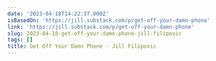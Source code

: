 ```yaml
---
date: '2023-04-18T14:22:37.000Z'
isBasedOn: 'https://jill.substack.com/p/get-off-your-damn-phone'
link: 'https://jill.substack.com/p/get-off-your-damn-phone'
slug: 2023-04-18-get-off-your-damn-phone-jill-filipovic
tags: []
title: Get Off Your Damn Phone - Jill Filipovic
---
```


